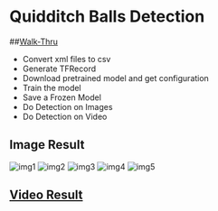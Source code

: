 # Quidditch Balls Detection

##[Walk-Thru](https://github.com/RangDuk/quidditch_balls_detection/blob/master/Walk-Through.ipynb)
* Convert xml files to csv
* Generate TFRecord
* Download pretrained model and get configuration
* Train the model
* Save a Frozen Model
* Do Detection on Images
* Do Detection on Video

## Image Result
![img1](https://github.com/RangDuk/quidditch_balls_detection/blob/master/result/1.png)
![img2](https://github.com/RangDuk/quidditch_balls_detection/blob/master/result/4.png)
![img3](https://github.com/RangDuk/quidditch_balls_detection/blob/master/result/6.png)
![img4](https://github.com/RangDuk/quidditch_balls_detection/blob/master/result/9.png)
![img5](https://github.com/RangDuk/quidditch_balls_detection/blob/master/result/10.png)

## [Video Result](https://github.com/RangDuk/quidditch_balls_detection/blob/master/result/annotated.mp4)
